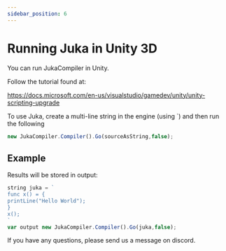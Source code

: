 ```yaml
---
sidebar_position: 6
---
```


# Running Juka in Unity 3D

You can run JukaCompiler in Unity.

Follow the tutorial found at:

https://docs.microsoft.com/en-us/visualstudio/gamedev/unity/unity-scripting-upgrade

To use Juka, create a multi-line string in the engine (using `) and then run the following

```jsx
new JukaCompiler.Compiler().Go(sourceAsString,false);
```

## Example

Results will be stored in output:

```jsx
string juka = `
func x() = {
printLine("Hello World");
}
x();
`
var output new JukaCompiler.Compiler().Go(juka,false);
```

If you have any questions, please send us a message on discord.